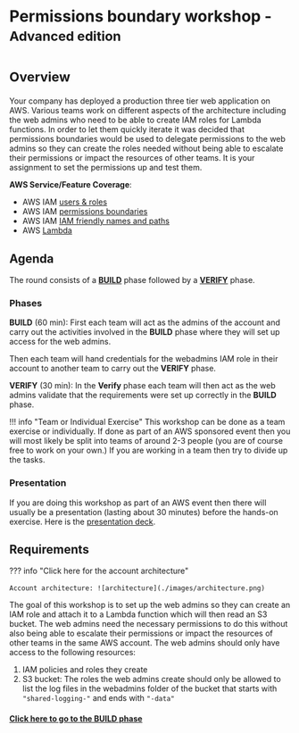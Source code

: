 # Permissions boundary workshop -<small> Advanced edition </small>
# <small> Overview </small>

Your company has deployed a production three tier web application on AWS. Various teams work on different aspects of the architecture including the web admins who need to be able to create IAM roles for Lambda functions. In order to let them quickly iterate it was decided that permissions boundaries would be used to delegate permissions to the web admins so they can create the roles needed without being able to escalate their permissions or impact the resources of other teams. It is your assignment to set the permissions up and test them.

**AWS Service/Feature Coverage**: 

* AWS IAM [users & roles](https://docs.aws.amazon.com/IAM/latest/UserGuide/id.html)
* AWS IAM [permissions boundaries](https://docs.aws.amazon.com/IAM/latest/UserGuide/access_policies_boundaries.html) 
* AWS IAM [IAM friendly names and paths](https://docs.aws.amazon.com/IAM/latest/UserGuide/reference_identifiers.html)
* AWS [Lambda](https://docs.aws.amazon.com/lambda/latest/dg/welcome.html)
 
## Agenda

The round consists of a [**BUILD**](./build.md) phase followed by a [**VERIFY**](./verify.md) phase. 

### Phases 
**BUILD** (60 min): First each team will act as the admins of the account and carry out the activities involved in the **BUILD** phase where they will set up access for the web admins. 

Then each team will hand credentials for the webadmins IAM role in their account to another team to carry out the **VERIFY** phase. 

**VERIFY** (30 min): In the **Verify** phase each team will then act as the web admins validate that the requirements were set up correctly in the **BUILD** phase.

!!! info "Team or Individual Exercise"
	This workshop can be done as a team exercise or individually. If done as part of an AWS sponsored event then you will most likely be split into teams of around 2-3 people (you are of course free to work on your own.) If you are working in a team then try to divide up the tasks. 

### Presentation

If you are doing this workshop as part of an AWS event then there will usually be a presentation (lasting about 30 minutes) before the hands-on exercise. Here is the [presentation deck](./presentation.pdf).

## Requirements

??? info "Click here for the account architecture"

	Account architecture: ![architecture](./images/architecture.png)

The goal of this workshop is to set up the web admins so they can create an IAM role and attach it to a Lambda function which will then read an S3 bucket. The web admins need the necessary permissions to do this without also being able to escalate their permissions or impact the resources of other teams in the same AWS account. The web admins should only have access to the following resources:

1. IAM policies and roles they create 
2. S3 bucket: The roles the web admins create should only be allowed to list the log files in the webadmins folder of the bucket that starts with `"shared-logging-"` and ends with `"-data"`

#### [Click here to go to the BUILD phase](./build.md)